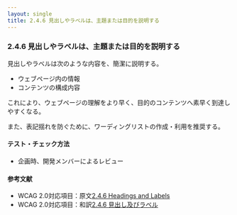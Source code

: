 ```yaml
---
layout: single
title: 2.4.6 見出しやラベルは、主題または目的を説明する
---
```


### 2.4.6 見出しやラベルは、主題または目的を説明する

見出しやラベルは次のような内容を、簡潔に説明する。

- ウェブページ内の情報
- コンテンツの構成内容

これにより、ウェブページの理解をより早く、目的のコンテンツへ素早く到達しやすくなる。

また、表記揺れを防ぐために、ワーディングリストの作成・利用を推奨する。

#### テスト・チェック方法

- 企画時、開発メンバーによるレビュー

#### 参考文献

- WCAG 2.0対応項目：原文[2.4.6 Headings and Labels](https://www.w3.org/TR/UNDERSTANDING-WCAG20/navigation-mechanisms-descriptive.html)
- WCAG 2.0対応項目：和訳[2.4.6 見出し及びラベル](https://waic.jp/docs/UNDERSTANDING-WCAG20/navigation-mechanisms-descriptive.html)
